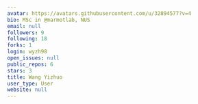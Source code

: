 ```yaml
---
avatar: https://avatars.githubusercontent.com/u/32894577?v=4
bio: MSc in @marmotlab, NUS
email: null
followers: 9
following: 18
forks: 1
login: wyzh98
open_issues: null
public_repos: 6
stars: 3
title: Wang Yizhuo
user_type: User
website: null
---
```

